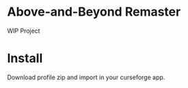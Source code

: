 # Above-and-Beyond Remaster

WIP Project

# Install
Download profile zip and import in your curseforge app.

